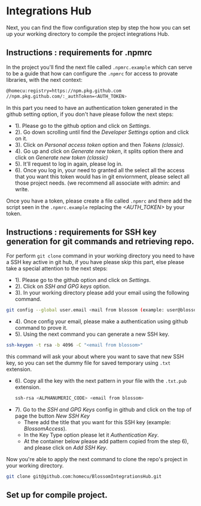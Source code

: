 # Integrations Hub

Next, you can find the flow configuration step by step the how you can set up your working directory to compile the project integrations Hub.

## Instructions : requirements for .npmrc 

In the project you'll find the next file called `.npmrc.example` which can serve to be a guide that how can configure the `.npmrc` for access to provate libraries, with the next context:

```bash
@homecu:registry=https://npm.pkg.github.com
//npm.pkg.github.com/:_authToken=<AUTH_TOKEN>
```
In this part you need to have an authentication token generated in the github setting option, if you don't have please follow the next steps:

- 1). Please go to the github option and click on *Settings*.
- 2). Go down scrolling until find the *Developer Settings* option and click on it.
- 3). Click on *Personal access token* option and then *Tokens (classic)*.
- 4). Go up and click on *Generate new token*, it splits option there and click on *Generate new token (classic)*
- 5). It'll request to log in again, please log in.
- 6). Once you log in, your need to granted all the select all the access that you want this token would has in git enviornment, please select all those project needs. (we recommend all associate with admin: and write.

 Once you have a token, please create a file called `.npmrc` and there add the script seen in the `.npmrc.example` replacing the *<AUTH_TOKEN>* by your token.

 

## Instructions : requirements for SSH key generation for git commands and retrieving repo.

For perform `git clone`  command in your working directory you need to have a SSH key active in git hub, if you have please skip this part, else please take a special attention to the next steps:

- 1). Please go to the github option and click on *Settings*.
- 2). Click on *SSH and GPG keys* option.
- 3). In your working directory please add your email using the following command.
 ```bash
git config --global user.email <mail from blossom (example: user@blossom.net)>
 ```
- 4). Once config your email, please make a authentication using github command to prove it.
- 5). Using the next command you can generate a new SSH key.
```bash
ssh-keygen -t rsa -b 4096 -C "<email from blossom>"
```
  this command will ask your about where you want to save that new SSH key, so you can set the dummy file for saved temporary using `.txt` extension.
- 6). Copy all the key with the next pattern in your file with the `.txt.pub` extension.
  ```bash
  ssh-rsa <ALPHANUMERIC_CODE> <email from blossom>
  ```
- 7). Go to the *SSH and GPG Keys* config in github and click on the top of page the button *New SSH Key*
  - There add the title that you want for this SSH key (example: *BlossomAccess*).
  - In the Key Type option please let it *Authentication Key*.
  - At the container below please add pattern copied from the step 6), and please click on *Add SSH Key*.

Now you're able to apply the next command to clone the repo's project in your working directory.
```bash
git clone git@github.com:homecu/BlossomIntegrationsHub.git
```

 ## Set up for compile project.

